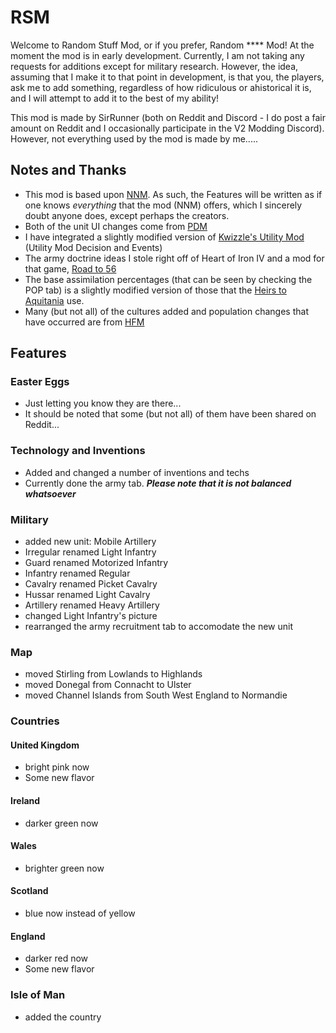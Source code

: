 # RSM

Welcome to Random Stuff Mod, or if you prefer, Random \*\*\*\* Mod! At the moment the mod is in early development. Currently, I am not taking any requests for additions except for military research. However, the idea, assuming that I make it to that point in development, is that you, the players, ask me to add something, regardless of how ridiculous or ahistorical it is, and I will attempt to add it to the best of my ability!

This mod is made by SirRunner (both on Reddit and Discord - I do post a fair amount on Reddit and I occasionally participate in the V2 Modding Discord). However, not everything used by the mod is made by me.....

## Notes and Thanks
 - This mod is based upon [NNM](https://forum.paradoxplaza.com/forum/threads/hod-new-nations-mod.683896/). As such, the Features will be written as if one knows *everything* that the mod (NNM) offers, which I sincerely doubt anyone does, except perhaps the creators.
 - Both of the unit UI changes come from [PDM](https://forum.paradoxplaza.com/forum/forums/pop-demand-mod.562/)
 - I have integrated a slightly modified version of [Kwizzle's Utility Mod](https://www.moddb.com/mods/kwizzles-utility-mod) (Utility Mod Decision and Events)
 - The army doctrine ideas I stole right off of Heart of Iron IV and a mod for that game, [Road to 56](https://steamcommunity.com/sharedfiles/filedetails/?id=820260968)
 - The base assimilation percentages (that can be seen by checking the POP tab) is a slightly modified version of those that the [Heirs to Aquitania](https://github.com/Savolainen5/The-Heirs-to-Aquitania) use. 
 - Many (but not all) of the cultures added and population changes that have occurred are from [HFM](https://github.com/SighPie/HFM)

## Features

### Easter Eggs
 - Just letting you know they are there...
 - It should be noted that some (but not all) of them have been shared on Reddit...
 
### Technology and Inventions
 - Added and changed a number of inventions and techs
 - Currently done the army tab. ***Please note that it is not balanced whatsoever***

### Military
 - added new unit: Mobile Artillery
 - Irregular renamed Light Infantry
 - Guard renamed Motorized Infantry
 - Infantry renamed Regular
 - Cavalry renamed Picket Cavalry
 - Hussar renamed Light Cavalry
 - Artillery renamed Heavy Artillery
 - changed Light Infantry's picture
 - rearranged the army recruitment tab to accomodate the new unit
 
### Map
 - moved Stirling from Lowlands to Highlands
 - moved Donegal from Connacht to Ulster
 - moved Channel Islands from South West England to Normandie
 
### Countries
 
#### United Kingdom
 - bright pink now
 - Some new flavor
  
#### Ireland
 - darker green now
  
#### Wales
 - brighter green now
  
#### Scotland
 - blue now instead of yellow
 
#### England
 - darker red now
 - Some new flavor
 
### Isle of Man
 - added the country